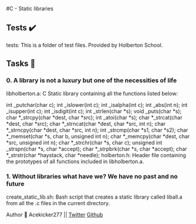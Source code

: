 #C - Static libraries

## Tests ✔️
tests: This is a folder of test files. Provided by Holberton School.

## Tasks 🧾


### 0. A library is not a luxury but one of the necessities of life
libholberton.a: C Static library containing all the functions listed below:

int _putchar(char c);
int _islower(int c);
int _isalpha(int c);
int _abs(int n);
int _isupper(int c);
int _isdigit(int c);
int _strlen(char *s);
void _puts(char *s);
char *_strcpy(char *dest, char *src);
int _atoi(char *s);
char *_strcat(char *dest, char *src);
char *_strncat(char *dest, char *src, int n);
char *_strncpy(char *dest, char *src, int n);
int _strcmp(char *s1, char *s2);
char *_memset(char *s, char b, unsigned int n);
char *_memcpy(char *dest, char *src, unsigned int n);
char *_strchr(char *s, char c);
unsigned int _strspn(char *s, char *accept);
char *_strpbrk(char *s, char *accept);
char *_strstr(char *haystack, char *needle);
holberton.h: Header file containing the prototypes of all functions included in libholberton.a.

### 1. Without libraries what have we? We have no past and no future
create_static_lib.sh: Bash script that creates a static library called liball.a from all the .c files in the current directory.

Author 👤 
Acekicker277 ||  [Twitter](https://twitter.com/HaymoreAy?t=iI6aWw2a9dKoUss2BsZhJw&s=09)  [Github](https://github.com/Acekicker277)

